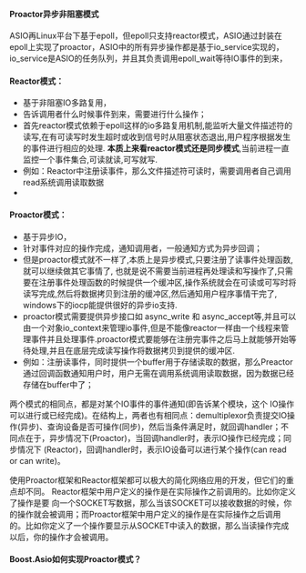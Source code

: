 #### Proactor异步非阻塞模式

 ASIO再Linux平台下基于epoll，但epoll只支持reactor模式，ASIO通过封装在epoll上实现了proactor，ASIO中的所有异步操作都是基于io_service实现的，io_service是ASIO的任务队列，并且其负责调用epoll_wait等待IO事件的到来，



#### Reactor模式：

- 基于非阻塞IO多路复用，
- 告诉调用者什么时候事件到来，需要进行什么操作；
- 首先reactor模式依赖于epoll这样的io多路复用机制,能监听大量文件描述符的读写,在有可读写时发生超时或收到信号时从阻塞状态退出,用户程序根据发生的事件进行相应的处理. **本质上来看reactor模式还是同步模式**,当前进程一直监控一个事件集合,可读就读,可写就写.
- 例如：Reactor中注册读事件，那么文件描述符可读时，需要调用者自己调用read系统调用读取数据
- 

#### Proactor模式：

- 基于异步IO，
- 针对事件对应的操作完成，通知调用者，一般通知方式为异步回调；
- 但是proactor模式就不一样了,本质上是异步模式,只要注册了读事件处理函数,就可以继续做其它事情了, 也就是说不需要当前进程再处理读和写操作了,只需要在注册事件处理函数的时候提供一个缓冲区,操作系统就会在可读或可写时将读写完成,然后将数据拷贝到注册的缓冲区,然后通知用户程序事情干完了, windows下的iocp能提供很好的异步io支持.
- proactor模式需要提供异步接口如 async_write 和 async_accept等,并且可以由一个对象io_context来管理io事件,但是不能像reactor一样由一个线程来管理事件并且处理事件.proactor模式要能够在注册完事件之后马上就能够开始等待处理,并且在底层完成读写操作将数据拷贝到提供的缓冲区.
- 例如：注册读事件，同时提供一个buffer用于存储读取的数据，那么Preactor通过回调函数通知用户时，用户无需在调用系统调用读取数据，因为数据已经存储在buffer中了；



两个模式的相同点，都是对某个IO事件的事件通知(即告诉某个模块，这个 IO操作可以进行或已经完成)。在结构上，两者也有相同点：demultiplexor负责提交IO操作(异步)、查询设备是否可操作(同步)，然后当条件满足时，就回调handler；不同点在于，异步情况下(Proactor)，当回调handler时，表示IO操作已经完成；同步情况下 (Reactor)，回调handler时，表示IO设备可以进行某个操作(can read or can write)。

使用Proactor框架和Reactor框架都可以极大的简化网络应用的开发，但它们的重点却不同。
Reactor框架中用户定义的操作是在实际操作之前调用的。比如你定义了操作是要 向一个SOCKET写数据，那么当该SOCKET可以接收数据的时候，你的操作就会被调用；而Proactor框架中用户定义的操作是在实际操作之后调用 的。比如你定义了一个操作要显示从SOCKET中读入的数据，那么当读操作完成以后，你的操作才会被调用。



#### Boost.Asio如何实现Proactor模式？











